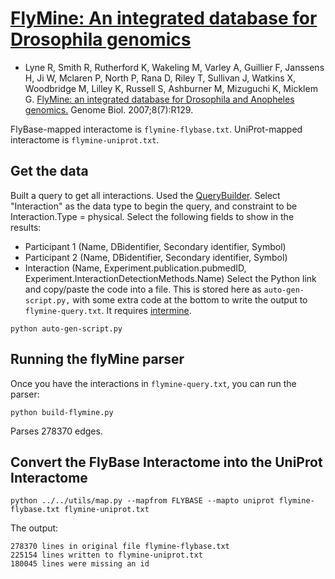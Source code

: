 # [FlyMine: An integrated database for Drosophila genomics](http://www.flymine.org/)
- Lyne R, Smith R, Rutherford K, Wakeling M, Varley A, Guillier F, Janssens H, Ji W, Mclaren P, North P, Rana D, Riley T, Sullivan J, Watkins X, Woodbridge M, Lilley K, Russell S, Ashburner M, Mizuguchi K, Micklem G. [FlyMine: an integrated database for Drosophila and Anopheles genomics.](https://www.ncbi.nlm.nih.gov/pubmed/17615057) Genome Biol. 2007;8(7):R129.

FlyBase-mapped interactome is `flymine-flybase.txt`.  UniProt-mapped interactome is `flymine-uniprot.txt`.

## Get the data


Built a query to get all interactions.  Used the [QueryBuilder](http://www.flymine.org/flymine/customQuery.do). Select "Interaction" as the data type to begin the query, and constraint to be Interaction.Type = physical.  Select the following fields to show in the results:
- Participant 1 (Name, DBidentifier, Secondary identifier, Symbol)
- Participant 2 (Name, DBidentifier, Secondary identifier, Symbol)
- Interaction (Name, Experiment.publication.pubmedID, Experiment.InteractionDetectionMethods.Name)
Select the Python link and copy/paste the code into a file.  This is stored here as `auto-gen-script.py,` with some extra code at the bottom to write the output to `flymine-query.txt`.  It requires [intermine](http://intermine.readthedocs.org/en/latest/web-services/).

```python auto-gen-script.py```

## Running the flyMine parser

Once you have the interactions in `flymine-query.txt`, you can run the parser:

```
python build-flymine.py
```

Parses 278370 edges.

## Convert the FlyBase Interactome into the UniProt Interactome

```
python ../../utils/map.py --mapfrom FLYBASE --mapto uniprot flymine-flybase.txt flymine-uniprot.txt 
```
The output:
```
278370 lines in original file flymine-flybase.txt
225154 lines written to flymine-uniprot.txt
180045 lines were missing an id
```

